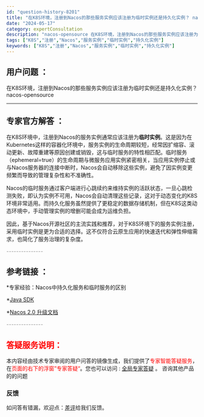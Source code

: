 ```yaml
---
id: "question-history-8201"
title: "在K8S环境，注册到Nacos的那些服务实例应该注册为临时实例还是持久化实例？ nacos-opensource"
date: "2024-05-17"
category: expertConsultation
description: "nacos-opensource 在K8S环境，注册到Nacos的那些服务实例应该注册为临时实例还是持久化实例？"
tags: ["K8S","注册","Nacos","服务实例","临时实例","持久化实例"]
keywords: ["K8S","注册","Nacos","服务实例","临时实例","持久化实例"]
---
```


## 用户问题 ： 
 在K8S环境，注册到Nacos的那些服务实例应该注册为临时实例还是持久化实例？ nacos-opensource 

---------------
## 专家官方解答 ：

在K8S环境中，注册到Nacos的服务实例通常应该注册为**临时实例**。这是因为在Kubernetes这样的容器化环境中，服务实例的生命周期较短，经常因扩缩容、滚动更新、故障重建等原因创建或销毁，这与临时服务的特性相匹配。临时服务（ephemeral=true）的生命周期与微服务应用实例紧密相关，当应用实例停止或与Nacos服务器的连接中断时，Nacos会自动移除这些实例，避免了因实例变更频繁而导致的管理复杂性和不准确性。

Nacos的临时服务通过客户端进行心跳续约来维持实例的活跃状态，一旦心跳检测失败，即认为实例不可用，Nacos会自动清理这些记录，这对于动态变化的K8S环境非常适用。而持久化服务虽然提供了更稳定的数据存储机制，但在K8S这类动态环境中，手动管理实例的增删可能会成为运维负担。

因此，基于Nacos开源社区的主流实践和推荐，对于K8S环境下的服务实例注册，采用临时实例是更为合适的选择。这不仅符合云原生应用的快速迭代和弹性伸缩需求，也简化了服务治理的复杂度。


<font color="#949494">---------------</font> 


## 参考链接 ：

*专家经验：Nacos中持久化服务和临时服务的区别 
 
 *[Java SDK](https://nacos.io/docs/latest/guide/user/sdk)
 
 *[Nacos 2.0 升级文档](https://nacos.io/docs/latest/upgrading/200-upgrading)


 <font color="#949494">---------------</font> 
 


## <font color="#FF0000">答疑服务说明：</font> 

本内容经由技术专家审阅的用户问答的镜像生成，我们提供了<font color="#FF0000">专家智能答疑服务</font>，在<font color="#FF0000">页面的右下的浮窗”专家答疑“</font>。您也可以访问 : [全局专家答疑](https://opensource.alibaba.com/chatBot) 。 咨询其他产品的的问题

### 反馈
如问答有错漏，欢迎点：[差评](https://ai.nacos.io/user/feedbackByEnhancerGradePOJOID?enhancerGradePOJOId=13560)给我们反馈。
